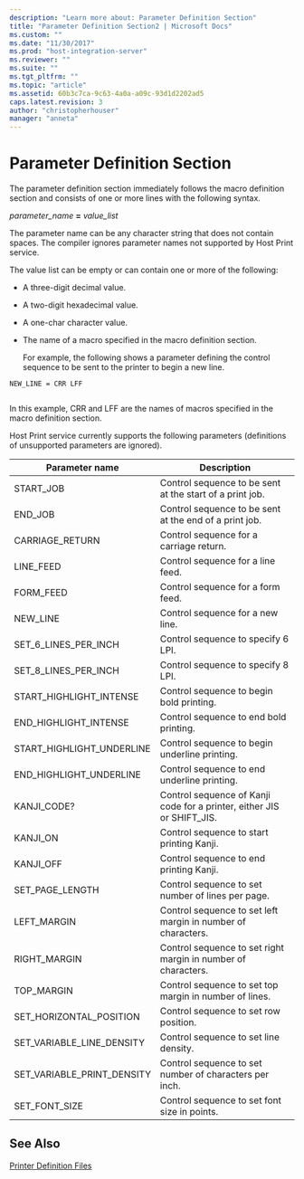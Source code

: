 ```yaml
---
description: "Learn more about: Parameter Definition Section"
title: "Parameter Definition Section2 | Microsoft Docs"
ms.custom: ""
ms.date: "11/30/2017"
ms.prod: "host-integration-server"
ms.reviewer: ""
ms.suite: ""
ms.tgt_pltfrm: ""
ms.topic: "article"
ms.assetid: 60b3c7ca-9c63-4a0a-a09c-93d1d2202ad5
caps.latest.revision: 3
author: "christopherhouser"
manager: "anneta"
---
```

# Parameter Definition Section
The parameter definition section immediately follows the macro definition section and consists of one or more lines with the following syntax.  
  
 *parameter_name* **=** *value_list*  
  
 The parameter name can be any character string that does not contain spaces. The compiler ignores parameter names not supported by Host Print service.  
  
 The value list can be empty or can contain one or more of the following:  
  
- A three-digit decimal value.  
  
- A two-digit hexadecimal value.  
  
- A one-char character value.  
  
- The name of a macro specified in the macro definition section.  
  
  For example, the following shows a parameter defining the control sequence to be sent to the printer to begin a new line.  
  
```  
NEW_LINE = CRR LFF  
  
```  
  
 In this example, CRR and LFF are the names of macros specified in the macro definition section.  
  
 Host Print service currently supports the following parameters (definitions of unsupported parameters are ignored).  
  
|Parameter name|Description|  
|--------------------|-----------------|  
|START_JOB|Control sequence to be sent at the start of a print job.|  
|END_JOB|Control sequence to be sent at the end of a print job.|  
|CARRIAGE_RETURN|Control sequence for a carriage return.|  
|LINE_FEED|Control sequence for a line feed.|  
|FORM_FEED|Control sequence for a form feed.|  
|NEW_LINE|Control sequence for a new line.|  
|SET_6_LINES_PER_INCH|Control sequence to specify 6 LPI.|  
|SET_8_LINES_PER_INCH|Control sequence to specify 8 LPI.|  
|START_HIGHLIGHT_INTENSE|Control sequence to begin bold printing.|  
|END_HIGHLIGHT_INTENSE|Control sequence to end bold printing.|  
|START_HIGHLIGHT_UNDERLINE|Control sequence to begin underline printing.|  
|END_HIGHLIGHT_UNDERLINE|Control sequence to end underline printing.|  
|KANJI_CODE?|Control sequence of Kanji code for a printer, either JIS or SHIFT_JIS.|  
|KANJI_ON|Control sequence to start printing Kanji.|  
|KANJI_OFF|Control sequence to end printing Kanji.|  
|SET_PAGE_LENGTH|Control sequence to set number of lines per page.|  
|LEFT_MARGIN|Control sequence to set left margin in number of characters.|  
|RIGHT_MARGIN|Control sequence to set right margin in number of characters.|  
|TOP_MARGIN|Control sequence to set top margin in number of lines.|  
|SET_HORIZONTAL_POSITION|Control sequence to set row position.|  
|SET_VARIABLE_LINE_DENSITY|Control sequence to set line density.|  
|SET_VARIABLE_PRINT_DENSITY|Control sequence to set number of characters per inch.|  
|SET_FONT_SIZE|Control sequence to set font size in points.|  
  
## See Also  
 [Printer Definition Files](../core/printer-definition-files2.md)
